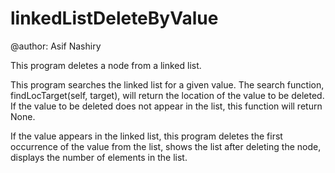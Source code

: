 # linkedListDeleteByValue
@author: Asif Nashiry

This program deletes a node from a linked list.

This program searches the linked list for a given value. The search function, findLocTarget(self, target), will return the 
location of the value to be deleted. If the value to be deleted does not appear in the list, this function will return None.

If the value appears in the linked list, this program deletes the first occurrence of the value from the list, shows the list
after deleting the node, displays the number of elements in the list.

